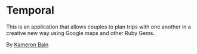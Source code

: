 # Temporal

This is an application that allows couples to plan trips with one another in a creative new way using Google maps and other Ruby Gems. 

By [Kameron Bain](http://kambain.me)
